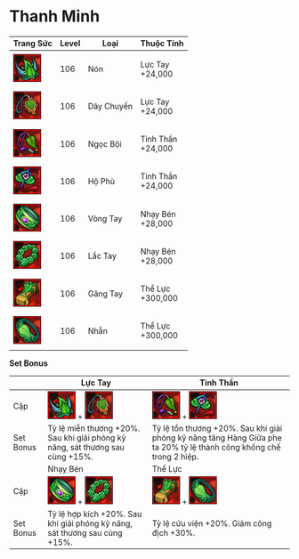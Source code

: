 # Thanh Minh

| Trang Sức                                     | Level | Loại       | Thuộc Tính                  |
| --------------------------------------------- | ----- | ---------- | --------------------------- |
| ![](<../../.gitbook/assets/image (972).png>)  | 106   | Nón        | <p>Lực Tay<br>+24,000</p>   |
| ![](<../../.gitbook/assets/image (1046).png>) | 106   | Dây Chuyền | <p>Lực Tay<br>+24,000</p>   |
| ![](<../../.gitbook/assets/image (557).png>)  | 106   | Ngọc Bội   | <p>Tinh Thần<br>+24,000</p> |
| ![](<../../.gitbook/assets/image (553).png>)  | 106   | Hộ Phù     | <p>Tinh Thần<br>+24,000</p> |
| ![](<../../.gitbook/assets/image (619).png>)  | 106   | Vòng Tay   | <p>Nhạy Bén<br>+28,000</p>  |
| ![](<../../.gitbook/assets/image (964).png>)  | 106   | Lắc Tay    | <p>Nhạy Bén<br>+28,000</p>  |
| ![](<../../.gitbook/assets/image (548).png>)  | 106   | Găng Tay   | <p>Thể Lực<br>+300,000</p>  |
| ![](<../../.gitbook/assets/image (604).png>)  | 106   | Nhẫn       | <p>Thể Lực<br>+300,000</p>  |

&#x20;

**Set Bonus**

|           | Lực Tay                                                                                      | Tinh Thần                                                                                                            |
| --------- | -------------------------------------------------------------------------------------------- | -------------------------------------------------------------------------------------------------------------------- |
| Cặp       | ![](<../../.gitbook/assets/image (972).png>) + ![](<../../.gitbook/assets/image (1046).png>) | ![](<../../.gitbook/assets/image (557).png>) + ![](<../../.gitbook/assets/image (553).png>)                          |
| Set Bonus | Tỷ lệ miễn thương +20%. Sau khi giải phóng kỹ năng, sát thương sau cùng +15%.                | Tỷ lệ tổn thương +20%. Sau khi giải phóng kỹ năng tăng Hàng Giữa phe ta 20% tỷ lệ thành công khống chế trong 2 hiệp. |
|           | Nhạy Bén                                                                                     | Thể Lực                                                                                                              |
| Cặp       | ![](<../../.gitbook/assets/image (619).png>) + ![](<../../.gitbook/assets/image (964).png>)  | ![](<../../.gitbook/assets/image (548).png>) + ![](<../../.gitbook/assets/image (604).png>)                          |
| Set Bonus | Tỷ lệ hợp kích +20%. Sau khi giải phóng kỹ năng, sát thương sau cùng +15%.                   | Tỷ lệ cứu viện +20%. Giảm công địch +30%.                                                                            |
